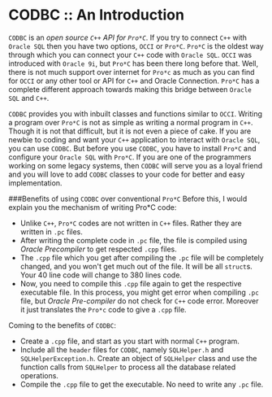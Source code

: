 CODBC ::  An Introduction
=====

`CODBC` is an _open source `C++` API for `Pro*C`_. If you try to connect `C++` with `Oracle SQL` then you have two options, `OCCI` or `Pro*C`. `Pro*C` is the oldest way through which you can connect your `C++` code with `Oracle SQL`. `OCCI` was introduced with `Oracle 9i`, but `Pro*C` has been there long before that. Well, there is not much support over internet for `Pro*c` as much as you can find for `OCCI` or any other tool or API for `C++` and Oracle Connection. `Pro*C` has a complete different approach towards making this bridge between `Oracle SQL` and `C++`.

`CODBC` provides you with inbuilt classes and functions similar to `OCCI`. Writing a program over `Pro*C` is not as simple as writing a normal program in `C++`. Though it is not that difficult, but it is not even a piece of cake. If you are newbie to coding and want your `C++` application to interact with `Oracle SQL`, you can use `CODBC`. But before you use `CODBC`, you have to install `Pro*C` and configure your `Oracle SQL` with `Pro*C`. If you are one of the programmers working on some legacy systems, then `CODBC` will serve you as a loyal friend and you will love to add `CODBC` classes to your code for better and easy implementation.

###Benefits of using `CODBC` over conventional `Pro*C`
Before this, I would explain you the mechanism of writing Pro*C code:
* Unlike `C++`, `Pro*C` codes are not written in `C++` files. Rather they are written in `.pc` files.
* After writing the complete code in `.pc` file, the file is compiled using _Oracle Precompiler_ to get respected `.cpp` files.
* The `.cpp` file which you get after compiling the `.pc` file will be completely changed, and you won't get much out of the file. It will be all `struct`s. Your 40 line code will change to 380 lines code.
* Now, you need to compile this `.cpp` file again to get the respective executable file.
In this process, you might get error when compiling `.pc` file, but _Oracle Pre-compiler_ do not check for `C++` code error. Moreover it just translates the `Pro*c` code to give a `.cpp` file.

Coming to the benefits of `CODBC`:
* Create a `.cpp` file, and start as you start with normal `C++` program.
* Include all the `header` files for `CODBC`, namely `SQLHelper.h` and `SQLHelperException.h`. Create an object of `SQLHelper` class and use the function calls from `SQLHelper` to process all the database related operations.
* Compile the `.cpp` file to get the executable. No need to write any `.pc` file.
